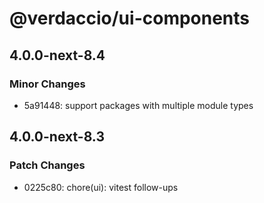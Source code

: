 # @verdaccio/ui-components

## 4.0.0-next-8.4

### Minor Changes

- 5a91448: support packages with multiple module types

## 4.0.0-next-8.3

### Patch Changes

- 0225c80: chore(ui): vitest follow-ups
